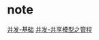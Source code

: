 # note
[并发-基础](https://liu6606.github.io/并发-基础.html)
[并发-共享模型之管程](https://liu6606.github.io/并发-共享模型之管程.html)
